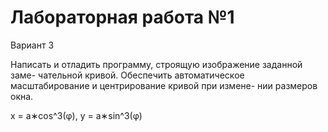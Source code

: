 # Лабораторная работа №1

Вариант 3

Написать и отладить программу, строящую изображение заданной заме-
чательной кривой.
Обеспечить автоматическое масштабирование и центрирование кривой при измене-
нии размеров окна.

 x = a∗cos^3(φ), y = a∗sin^3(φ)
